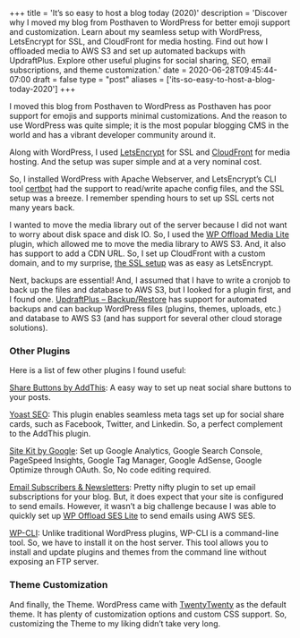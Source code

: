 +++
title = 'It’s so easy to host a blog today (2020)'
description = 'Discover why I moved my blog from Posthaven to WordPress for better emoji support and customization. Learn about my seamless setup with WordPress, LetsEncrypt for SSL, and CloudFront for media hosting. Find out how I offloaded media to AWS S3 and set up automated backups with UpdraftPlus. Explore other useful plugins for social sharing, SEO, email subscriptions, and theme customization.'
date = 2020-06-28T09:45:44-07:00
draft = false
type = "post"
aliases = ['its-so-easy-to-host-a-blog-today-2020']
+++

I moved this blog from Posthaven to WordPress as Posthaven has poor support for emojis and supports minimal customizations. And the reason to use WordPress was quite simple; it is the most popular blogging CMS in the world and has a vibrant developer community around it.

Along with WordPress, I used [LetsEncrypt](https://letsencrypt.org/getting-started/) for SSL and [CloudFront](https://aws.amazon.com/cloudfront/) for media hosting. And the setup was super simple and at a very nominal cost.

So, I installed WordPress with Apache Webserver, and LetsEncrypt’s CLI tool [certbot](https://certbot.eff.org/) had the support to read/write apache config files, and the SSL setup was a breeze. I remember spending hours to set up SSL certs not many years back.

I wanted to move the media library out of the server because I did not want to worry about disk space and disk IO. So, I used the [WP Offload Media Lite](https://wordpress.org/plugins/amazon-s3-and-cloudfront/) plugin, which allowed me to move the media library to AWS S3. And, it also has support to add a CDN URL. So, I set up CloudFront with a custom domain, and to my surprise, [the SSL setup](https://deliciousbrains.com/wp-offload-media/doc/custom-domain-https-cloudfront/) was as easy as LetsEncrypt.

Next, backups are essential! And, I assumed that I have to write a cronjob to back up the files and database to AWS S3, but I looked for a plugin first, and I found one. [UpdraftPlus – Backup/Restore](https://wordpress.org/plugins/updraftplus/) has support for automated backups and can backup WordPress files (plugins, themes, uploads, etc.) and database to AWS S3 (and has support for several other cloud storage solutions).

### Other Plugins

Here is a list of few other plugins I found useful:

[Share Buttons by AddThis](https://wordpress.org/plugins/addthis/): A easy way to set up neat social share buttons to your posts.

[Yoast SEO](https://wordpress.org/plugins/wordpress-seo/): This plugin enables seamless meta tags set up for social share cards, such as Facebook, Twitter, and Linkedin. So, a perfect complement to the AddThis plugin.

[Site Kit by Google](https://wordpress.org/plugins/google-site-kit/): Set up Google Analytics, Google Search Console, PageSpeed Insights, Google Tag Manager, Google AdSense, Google Optimize through OAuth. So, No code editing required.

[Email Subscribers & Newsletters](https://wordpress.org/plugins/email-subscribers/): Pretty nifty plugin to set up email subscriptions for your blog. But, it does expect that your site is configured to send emails. However, it wasn’t a big challenge because I was able to quickly set up [WP Offload SES Lite](https://wordpress.org/plugins/email-subscribers/) to send emails using AWS SES.

[WP-CLI](https://wp-cli.org/): Unlike traditional WordPress plugins, WP-CLI is a command-line tool. So, we have to install it on the host server. This tool allows you to install and update plugins and themes from the command line without exposing an FTP server.

### Theme Customization

And finally, the Theme. WordPress came with [TwentyTwenty](https://github.com/WordPress/WordPress/tree/master/wp-content/themes/twentytwenty) as the default theme. It has plenty of customization options and custom CSS support. So, customizing the Theme to my liking didn’t take very long.
